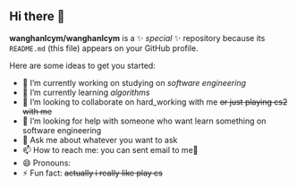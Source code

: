 ## Hi there 👋

**wanghanlcym/wanghanlcym** is a ✨ _special_ ✨ repository because its `README.md` (this file) appears on your GitHub profile.

Here are some ideas to get you started:

- 🔭 I’m currently working on studying on _software engineering_
- 🌱 I’m currently learning _algorithms_
- 👯 I’m looking to collaborate on hard_working with me ~~or just playing cs2 with me~~
- 🤔 I’m looking for help with someone who want learn something on software engineering
- 💬 Ask me about whatever you want to ask
- 📫 How to reach me: you can sent email to me🐰
- 😄 Pronouns: 
- ⚡ Fun fact: ~~actually i really like play cs~~
